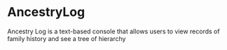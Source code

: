 # AncestryLog
Ancestry Log is a text-based console that allows users to view records of family history and see a  tree of hierarchy
